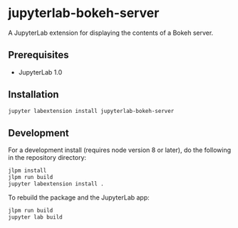 # jupyterlab-bokeh-server

A JupyterLab extension for displaying the contents of a Bokeh server.


## Prerequisites

* JupyterLab 1.0

## Installation

```bash
jupyter labextension install jupyterlab-bokeh-server
```

## Development

For a development install (requires node version 8 or later), do the following in the repository directory:

```bash
jlpm install
jlpm run build
jupyter labextension install .
```

To rebuild the package and the JupyterLab app:

```bash
jlpm run build
jupyter lab build
```

